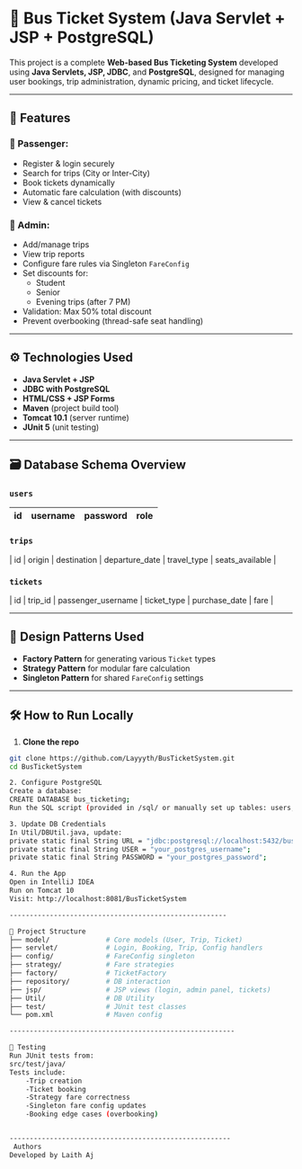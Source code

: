 # 🚌 Bus Ticket System (Java Servlet + JSP + PostgreSQL)

This project is a complete **Web-based Bus Ticketing System** developed using **Java Servlets, JSP, JDBC**, and **PostgreSQL**, designed for managing user bookings, trip administration, dynamic pricing, and ticket lifecycle.

---

## 🔧 Features

### 👤 Passenger:
- Register & login securely
- Search for trips (City or Inter-City)
- Book tickets dynamically
- Automatic fare calculation (with discounts)
- View & cancel tickets

### 👮 Admin:
- Add/manage trips
- View trip reports
- Configure fare rules via Singleton `FareConfig`
- Set discounts for:
  - Student
  - Senior
  - Evening trips (after 7 PM)
- Validation: Max 50% total discount
- Prevent overbooking (thread-safe seat handling)

---

## ⚙️ Technologies Used

- **Java Servlet + JSP**
- **JDBC with PostgreSQL**
- **HTML/CSS + JSP Forms**
- **Maven** (project build tool)
- **Tomcat 10.1** (server runtime)
- **JUnit 5** (unit testing)

---

## 🗃 Database Schema Overview

### `users`
| id | username | password | role |
|----|----------|----------|------|

### `trips`
| id | origin | destination | departure_date | travel_type | seats_available |

### `tickets`
| id | trip_id | passenger_username | ticket_type | purchase_date | fare |

---

## 🧠 Design Patterns Used

- **Factory Pattern** for generating various `Ticket` types
- **Strategy Pattern** for modular fare calculation
- **Singleton Pattern** for shared `FareConfig` settings

---

## 🛠 How to Run Locally

1. **Clone the repo**

```bash
git clone https://github.com/Layyyth/BusTicketSystem.git
cd BusTicketSystem

2. Configure PostgreSQL
Create a database:
CREATE DATABASE bus_ticketing;
Run the SQL script (provided in /sql/ or manually set up tables: users, trips, tickets).

3. Update DB Credentials
In Util/DBUtil.java, update:
private static final String URL = "jdbc:postgresql://localhost:5432/bus_ticketing";
private static final String USER = "your_postgres_username";
private static final String PASSWORD = "your_postgres_password";

4. Run the App
Open in IntelliJ IDEA
Run on Tomcat 10
Visit: http://localhost:8081/BusTicketSystem

------------------------------------------------------

📂 Project Structure
├── model/              # Core models (User, Trip, Ticket)
├── servlet/            # Login, Booking, Trip, Config handlers
├── config/             # FareConfig singleton
├── strategy/           # Fare strategies
├── factory/            # TicketFactory
├── repository/         # DB interaction
├── jsp/                # JSP views (login, admin panel, tickets)
├── Util/               # DB Utility
├── test/               # JUnit test classes
└── pom.xml             # Maven config

--------------------------------------------------------

🧪 Testing
Run JUnit tests from:
src/test/java/
Tests include:
    -Trip creation
    -Ticket booking
    -Strategy fare correctness
    -Singleton fare config updates
    -Booking edge cases (overbooking)


-------------------------------------------------------
 Authors
Developed by Laith Aj

